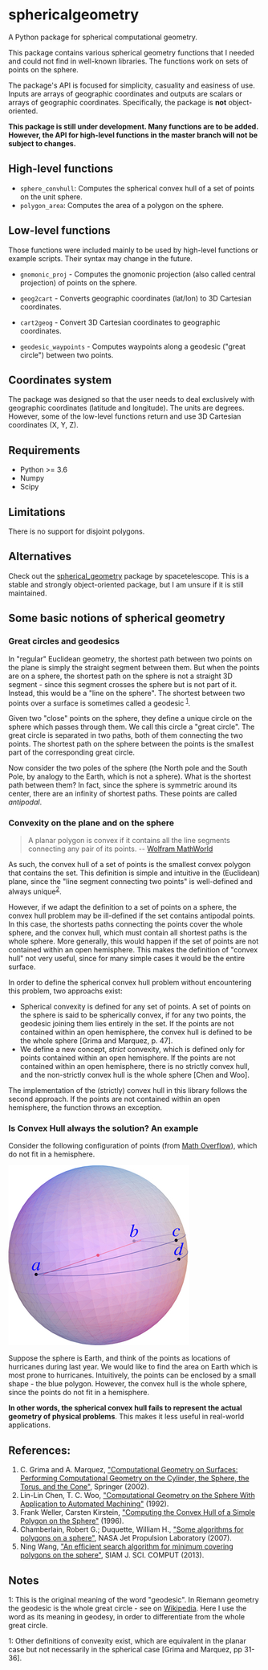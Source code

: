# sphericalgeometry
A Python package for spherical computational geometry.

This package contains various spherical geometry functions that I needed and could not find in well-known libraries.
The functions work on sets of points on the sphere.

The package's API is focused for simplicity, casuality and easiness of use. 
Inputs are arrays of geographic coordinates and outputs are scalars or arrays of geographic coordinates.
Specifically, the package is **not** object-oriented.

__This package is still under development. Many functions are to be added. 
However, the API for high-level functions in the master branch will not be subject to changes.__

## High-level functions

* `sphere_convhull`: Computes the spherical convex hull of a set of points on the unit sphere.
* `polygon_area`: Computes the area of a polygon on the sphere.

<!--

* `minareapolygon`: Computes the minimum-area bounding polygon of a set of points on the sphere.

* `pspolydist` - Computes the minimum distance from a point to a polyline on a sphere. 
This is an adaptation to Python of the original MATLAB function [`p_spoly_dist`](https://www.mathworks.com/matlabcentral/fileexchange/52734-p_spoly_dist) by Michael Yoshpe (in-work).

* `insphericalpolygon` - Returns points inside of a spherical polygon.
-->

## Low-level functions

Those functions were included mainly to be used by high-level functions or example scripts.
Their syntax may change in the future.

* `gnomonic_proj` - Computes the gnomonic projection (also called central projection) of points on the sphere.

* `geog2cart` - Converts geographic coordinates (lat/lon) to 3D Cartesian coordinates.

* `cart2geog` - Convert 3D Cartesian coordinates to geographic coordinates.

* `geodesic_waypoints` - Computes waypoints along a geodesic ("great circle") between two points.

## Coordinates system

The package was designed so that the user needs to deal exclusively with geographic coordinates (latitude and longitude).
The units are degrees.
However, some of the low-level functions return and use 3D Cartesian coordinates (X, Y, Z).

<!--
## The inside of a spherical polygon


-->

## Requirements

* Python >= 3.6
* Numpy
* Scipy

## Limitations

There is no support for disjoint polygons.

## Alternatives

Check out the [spherical_geometry](https://github.com/spacetelescope/spherical_geometry) package by spacetelescope. This is a stable and strongly object-oriented package, but I am unsure if it is still maintained.

## Some basic notions of spherical geometry
### Great circles and geodesics

In "regular" Euclidean geometry, the shortest path between two points on the plane is simply the straight segment between them. But when the points are on a sphere, the shortest path on the sphere is not a straight 3D segment - since this segment crosses the sphere but is not part of it. Instead, this would be a "line on the sphere". The shortest between two points over a surface is sometimes called a geodesic <sup>[1](#myfootnote1)</sup>.

Given two "close" points on the sphere, they define a unique circle on the sphere which passes through them. We call this circle a "great circle". The great circle is separated in two paths, both of them connecting the two points. The shortest path on the sphere between the points is the smallest part of the corresponding great circle.

<!-- TODO: add figure -->

Now consider the two poles of the sphere (the North pole and the South Pole, by analogy to the Earth, which is not a sphere). What is the shortest path between them? In fact, since the sphere is symmetric around its center, there are an infinity of shortest paths. These points are called _antipodal_. 

### Convexity on the plane and on the sphere

> A planar polygon is convex if it contains all the line segments connecting any pair of its points.
> -- [Wolfram MathWorld](http://mathworld.wolfram.com/ConvexPolygon.html)

As such, the convex hull of a set of points is the smallest convex polygon that contains the set. This definition is simple and intuitive in the (Euclidean) plane, since the "line segment connecting two points" is well-defined and always unique<sup>[2](#myfootnote2)</sup>.

However, if we adapt the definition to a set of points on a sphere, the convex hull problem may be ill-defined if the set contains antipodal points. In this case, the shortests paths connecting the points cover the whole sphere, and the convex hull, which must contain all shortest paths is the whole sphere. More generally, this would happen if the set of points are not contained within an open hemisphere. This makes the definition of "convex hull" not very useful, since for many simple cases it would be the entire surface.

In order to define the spherical convex hull problem without encountering this problem, two approachs exist:

* Spherical convexity is defined for any set of points. A set of points on the sphere is said to be spherically convex, if for any two points, the geodesic joining them lies entirely in the set.  If the points are not contained within an open hemisphere, the convex hull is defined to be the whole sphere [Grima and Marquez, p. 47].
* We define a new concept, _strict_ convexity, which is defined only for points contained within an open hemisphere. If the points are not contained within an open hemisphere, there is no strictly convex hull, and the non-strictly convex hull is the whole sphere [Chen and Woo].

The implementation of the (strictly) convex hull in this library follows the second approach. If the points are not contained within an open hemisphere, the function throws an exception.

### Is Convex Hull always the solution? An example

Consider the following configuration of points (from [Math Overflow](https://mathoverflow.net/questions/76875/convex-hull-on-a-riemannian-manifold)), which do not fit in a hemisphere.

![](images/convex_hull_degenerate_case.jpg?raw=true)

 Suppose the sphere is Earth, and think of the points as locations of hurricanes during last year. We would like to find the area on Earth which is most prone to hurricanes. Intuitively, the points can be enclosed by a small shape - the blue polygon. However, the convex hull is the whole sphere, since the points do not fit in a hemisphere.

**In other words, the spherical convex hull fails to represent the actual geometry of physical problems**. This makes it less useful in real-world applications.

<!--
### Minimum Enclosing Polygon

Minimum-perimeter bounding spherical polygon

-->

## References:
1. C. Grima and A. Marquez, ["Computational Geometry on Surfaces: Performing Computational Geometry on the Cylinder, the Sphere, the Torus, and the Cone"](https://www.springer.com/gp/book/9781402002021), Springer (2002). 
1. Lin-Lin Chen, T. C. Woo, ["Computational Geometry on the Sphere With Application to Automated Machining"](https://asmedigitalcollection.asme.org/mechanicaldesign/article-abstract/114/2/288/431533/Computational-Geometry-on-the-Sphere-With) (1992).
1. Frank Weller, Carsten Kirstein, ["Computing the Convex Hull of a Simple Polygon on the Sphere"](https://citeseerx.ist.psu.edu/viewdoc/summary?doi=10.1.1.43.987) (1996).
1. Chamberlain, Robert G.; Duquette, William H., ["Some algorithms for polygons on a sphere"](https://trs.jpl.nasa.gov/handle/2014/40409), NASA Jet Propulsion Laboratory (2007).
1. Ning Wang, ["An efficient search algorithm for minimum covering polygons on the sphere"](https://esrl.noaa.gov/gsd/nim/references/efficient_search_algorithm_for_minimum_covering_polygons_on_the_sphere.pdf), SIAM J. SCI. COMPUT (2013).

## Notes

<a name="myfootnote1">1</a>: This is the original meaning of the word "geodesic". In Riemann geometry the geodesic is the whole great circle - see on [Wikipedia](https://en.wikipedia.org/wiki/Geodesic#Metric_geometry). Here I use the word as its meaning in geodesy, in order to differentiate from the whole great circle.

<a name="myfootnote2">1</a>: Other definitions of convexity exist, which are equivalent in the planar case but not necessarily in the spherical case [Grima and Marquez, pp 31-36].
